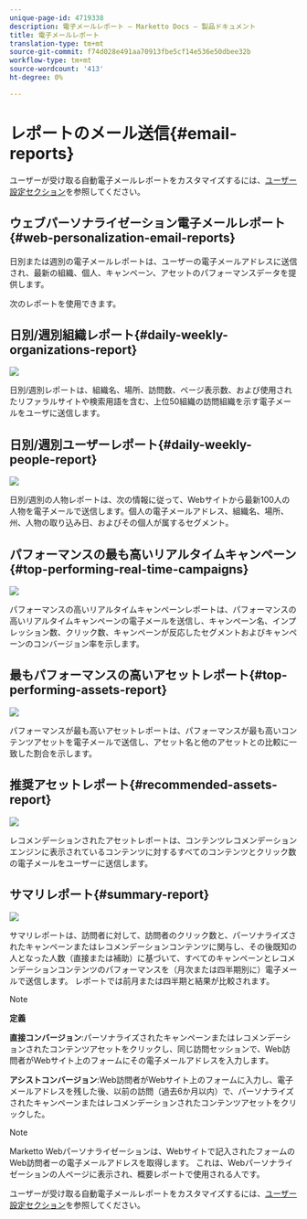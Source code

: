 ```yaml
---
unique-page-id: 4719338
description: 電子メールレポート — Marketto Docs — 製品ドキュメント
title: 電子メールレポート
translation-type: tm+mt
source-git-commit: f74d028e491aa70913fbe5cf14e536e50dbee32b
workflow-type: tm+mt
source-wordcount: '413'
ht-degree: 0%

---
```



# レポートのメール送信{#email-reports}

ユーザーが受け取る自動電子メールレポートをカスタマイズするには、[ユーザー設定セクション](/help/marketo/product-docs/web-personalization/getting-started/user-settings.md)を参照してください。

## ウェブパーソナライゼーション電子メールレポート{#web-personalization-email-reports}

日別または週別の電子メールレポートは、ユーザーの電子メールアドレスに送信され、最新の組織、個人、キャンペーン、アセットのパフォーマンスデータを提供します。

次のレポートを使用できます。

## 日別/週別組織レポート{#daily-weekly-organizations-report}

![](assets/image2014-12-6-13-3a32-3a8.png)

日別/週別レポートは、組織名、場所、訪問数、ページ表示数、および使用されたリファラルサイトや検索用語を含む、上位50組織の訪問組織を示す電子メールをユーザに送信します。

## 日別/週別ユーザーレポート{#daily-weekly-people-report}

![](assets/two.png)

日別/週別の人物レポートは、次の情報に従って、Webサイトから最新100人の人物を電子メールで送信します。個人の電子メールアドレス、組織名、場所、州、人物の取り込み日、およびその個人が属するセグメント。

## パフォーマンスの最も高いリアルタイムキャンペーン{#top-performing-real-time-campaigns}

![](assets/image2014-12-6-13-3a32-3a31.png)

パフォーマンスの高いリアルタイムキャンペーンレポートは、パフォーマンスの高いリアルタイムキャンペーンの電子メールを送信し、キャンペーン名、インプレッション数、クリック数、キャンペーンが反応したセグメントおよびキャンペーンのコンバージョン率を示します。

## 最もパフォーマンスの高いアセットレポート{#top-performing-assets-report}

![](assets/image2014-12-6-13-3a29-3a5.png)

パフォーマンスが最も高いアセットレポートは、パフォーマンスが最も高いコンテンツアセットを電子メールで送信し、アセット名と他のアセットとの比較に一致した割合を示します。

## 推奨アセットレポート{#recommended-assets-report}

![](assets/image2014-12-6-13-3a28-3a43.png)

レコメンデーションされたアセットレポートは、コンテンツレコメンデーションエンジンに表示されているコンテンツに対するすべてのコンテンツとクリック数の電子メールをユーザーに送信します。

## サマリレポート{#summary-report}

![](assets/six.png)

サマリレポートは、訪問者に対して、訪問者のクリック数と、パーソナライズされたキャンペーンまたはレコメンデーションコンテンツに関与し、その後既知の人となった人数（直接または補助）に基づいて、すべてのキャンペーンとレコメンデーションコンテンツのパフォーマンスを（月次または四半期別に）電子メールで送信します。 レポートでは前月または四半期と結果が比較されます。

>[!NOTE]
>
>**定義**
>
>**直接コンバージョン**:パーソナライズされたキャンペーンまたはレコメンデーションされたコンテンツアセットをクリックし、同じ訪問セッションで、Web訪問者がWebサイト上のフォームにその電子メールアドレスを入力します。
>
>**アシストコンバージョン**:Web訪問者がWebサイト上のフォームに入力し、電子メールアドレスを残した後、以前の訪問（過去6か月以内）で、パーソナライズされたキャンペーンまたはレコメンデーションされたコンテンツアセットをクリックした。

>[!NOTE]
>
>Marketto Webパーソナライゼーションは、Webサイトで記入されたフォームのWeb訪問者ーの電子メールアドレスを取得します。 これは、Webパーソナライゼーションの人ページに表示され、概要レポートで使用される人です。

ユーザーが受け取る自動電子メールレポートをカスタマイズするには、[ユーザー設定セクション](/help/marketo/product-docs/web-personalization/getting-started/user-settings.md)を参照してください。
